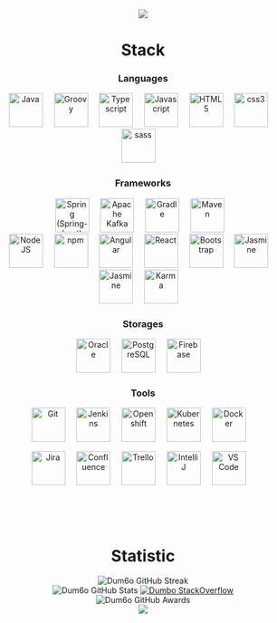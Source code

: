 <!-- HEADER -->
<div align="center" width="100">
  <img src="https://capsule-render.vercel.app/api?color=0:1408d0,50:0860d0,100:08c4d0&height=250&section=header&text=Edvardas%20Jusius%20(Dum6o)&fontSize=30&type=waving&fontColor=fefefe&&animation=fadeIn" />
</div>

<!-- LANGUAGES -->
<div align="center" width="100">
  <h1>Stack</h1>
  
  <h3>Languages</h3>
  <img src="https://cdn.jsdelivr.net/gh/devicons/devicon@latest/icons/java/java-original-wordmark.svg" width="60px" alt="Java">&nbsp;&nbsp;&nbsp;&nbsp;
  <img src="https://cdn.jsdelivr.net/gh/devicons/devicon@latest/icons/groovy/groovy-original.svg" width="60px" alt="Groovy">&nbsp;&nbsp;&nbsp;&nbsp;
  <img src="https://cdn.jsdelivr.net/gh/devicons/devicon@latest/icons/typescript/typescript-original.svg" width="60px" alt="Typescript">&nbsp;&nbsp;&nbsp;&nbsp;
  <img src="https://cdn.jsdelivr.net/gh/devicons/devicon@latest/icons/javascript/javascript-original.svg" width="60px" alt="Javascript">&nbsp;&nbsp;&nbsp;&nbsp;
  <img src="https://cdn.jsdelivr.net/gh/devicons/devicon@latest/icons/html5/html5-original-wordmark.svg" width="60px" alt="HTML5">&nbsp;&nbsp;&nbsp;&nbsp;
  <img src="https://cdn.jsdelivr.net/gh/devicons/devicon@latest/icons/css3/css3-original-wordmark.svg" width="60px" alt="css3">&nbsp;&nbsp;&nbsp;&nbsp;
  <img src="https://cdn.jsdelivr.net/gh/devicons/devicon@latest/icons/sass/sass-original.svg" width="60px" alt="sass">&nbsp;&nbsp;&nbsp;&nbsp;
  
  <h3>Frameworks</h3>
  <img src="https://cdn.jsdelivr.net/gh/devicons/devicon@latest/icons/spring/spring-original-wordmark.svg" width="60px" alt="Spring (Spring-boot)">&nbsp;&nbsp;&nbsp;&nbsp;
  <img src="https://cdn.jsdelivr.net/gh/devicons/devicon@latest/icons/apachekafka/apachekafka-original-wordmark.svg" width="60px" alt="Apache Kafka">&nbsp;&nbsp;&nbsp;&nbsp;
  <img src="https://cdn.jsdelivr.net/gh/devicons/devicon@latest/icons/gradle/gradle-plain-wordmark.svg" width="60px" alt="Gradle">&nbsp;&nbsp;&nbsp;&nbsp;
  <img src="https://logodix.com/logo/699172.png" width="60px" alt="Maven">&nbsp;&nbsp;&nbsp;
  <br>
  <img src="https://cdn.jsdelivr.net/gh/devicons/devicon@latest/icons/nodejs/nodejs-original-wordmark.svg" width="60px" alt="NodeJS">&nbsp;&nbsp;&nbsp;&nbsp;
  <img src="https://cdn.jsdelivr.net/gh/devicons/devicon@latest/icons/npm/npm-original-wordmark.svg" width="60px" alt="npm">&nbsp;&nbsp;&nbsp;&nbsp;
  <img src="https://cdn.jsdelivr.net/gh/devicons/devicon@latest/icons/angularjs/angularjs-original.svg" width="60px" alt="Angular">&nbsp;&nbsp;&nbsp;&nbsp;
  <img src="https://cdn.jsdelivr.net/gh/devicons/devicon@latest/icons/react/react-original-wordmark.svg" width="60px" alt="React">&nbsp;&nbsp;&nbsp;&nbsp;
  <img src="https://cdn.jsdelivr.net/gh/devicons/devicon@latest/icons/bootstrap/bootstrap-plain-wordmark.svg" width="60px" alt="Bootstrap">&nbsp;&nbsp;&nbsp;&nbsp;
  <img src="https://cdn.jsdelivr.net/gh/devicons/devicon@latest/icons/jest/jest-plain.svg" width="60px" alt="Jasmine">&nbsp;&nbsp;&nbsp;&nbsp;
  <img src="https://cdn.jsdelivr.net/gh/devicons/devicon@latest/icons/jasmine/jasmine-plain-wordmark.svg" width="60px" alt="Jasmine">&nbsp;&nbsp;&nbsp;&nbsp;
  <img src="https://cdn.jsdelivr.net/gh/devicons/devicon@latest/icons/karma/karma-original.svg" width="60px" alt="Karma">&nbsp;&nbsp;&nbsp;&nbsp;
  
  <h3>Storages</h3>
  <img src="https://cdn.jsdelivr.net/gh/devicons/devicon@latest/icons/oracle/oracle-original.svg" width="60px" alt="Oracle">&nbsp;&nbsp;&nbsp;&nbsp;
  <img src="https://cdn.jsdelivr.net/gh/devicons/devicon@latest/icons/postgresql/postgresql-original-wordmark.svg" width="60px" alt="PostgreSQL">&nbsp;&nbsp;&nbsp;&nbsp;
  <img src="https://cdn.jsdelivr.net/gh/devicons/devicon@latest/icons/firebase/firebase-plain-wordmark.svg" width="60px" alt="Firebase">&nbsp;&nbsp;&nbsp;&nbsp;
  
  <h3>Tools</h3>
  <img src="https://cdn.jsdelivr.net/gh/devicons/devicon@latest/icons/github/github-original-wordmark.svg" width="60px" alt="Git">&nbsp;&nbsp;&nbsp;&nbsp;
  <img src="https://cdn.jsdelivr.net/gh/devicons/devicon@latest/icons/jenkins/jenkins-original.svg" width="60px" alt="Jenkins">&nbsp;&nbsp;&nbsp;&nbsp;
  <img src="https://static.wixstatic.com/media/778dda_9e3bec106a7f4c85b5526ddcf35226cf~mv2.png" width="60px" alt="Openshift">&nbsp;&nbsp;&nbsp;&nbsp;
  <img src="https://cdn.jsdelivr.net/gh/devicons/devicon@latest/icons/kubernetes/kubernetes-plain-wordmark.svg" width="60px" alt="Kubernetes">&nbsp;&nbsp;&nbsp;&nbsp;
  <img src="https://cdn.jsdelivr.net/gh/devicons/devicon@latest/icons/docker/docker-original-wordmark.svg" width="60px" alt="Docker">&nbsp;&nbsp;&nbsp;&nbsp;
  
<br>
  
  <img src="https://cdn.jsdelivr.net/gh/devicons/devicon@latest/icons/jira/jira-original-wordmark.svg" width="60px" alt="Jira">&nbsp;&nbsp;&nbsp;&nbsp;
  <img src="https://cdn.jsdelivr.net/gh/devicons/devicon@latest/icons/confluence/confluence-original-wordmark.svg" width="60px" alt="Confluence">&nbsp;&nbsp;&nbsp;&nbsp;
  <img src="https://cdn.jsdelivr.net/gh/devicons/devicon@latest/icons/trello/trello-plain-wordmark.svg" width="60px" alt="Trello">&nbsp;&nbsp;&nbsp;&nbsp;
  <img src="https://upload.wikimedia.org/wikipedia/commons/thumb/9/9c/IntelliJ_IDEA_Icon.svg/512px-IntelliJ_IDEA_Icon.svg.png" width="60px" alt="IntelliJ">&nbsp;&nbsp;&nbsp;&nbsp;
  <img src="https://cdn.jsdelivr.net/gh/devicons/devicon@latest/icons/vscode/vscode-original-wordmark.svg" width="60px" alt="VS Code">&nbsp;&nbsp;&nbsp;&nbsp;
  
  
  
  
</div>
<br><br><br>

<!-- STATS -->
<div align="center" width="100">
  <h1>Statistic</h1>
    <img src="https://github-readme-streak-stats.herokuapp.com?user=Dum6o&theme=tokyonight&hide_border=true&date_format=%5BY%20%5DM%20j&background=FFFFFF&currStreakNum=71A5FD&currStreakLabel=71A5FD&dates=61D9E1" alt="Dum6o GitHub Streak">
  <br>
  <img src="https://github-readme-stats.vercel.app/api?username=Dum6o&include_all_commits=true&count_private=true&show_icons=true&line_height=20&title_color=71A5FD&icon_color=71A5FD&text_color=71A5FD&bg_color=ffffff&hide=stars" alt="Dum6o GitHub Stats"> 
  
  <a href="https://stackoverflow.com/users/5272951/dumbo">
      <img src="https://stackoverflow-card.vercel.app/?userID=5272951&theme=stackoverflow-light" alt="Dumbo StackOverflow">
  </a>
  <br>
  <img src="https://github-profile-trophy.vercel.app/?username=Dum6o&margin-w=15&margin-h=15&no-bg=true&no-frame=true" alt="Dum6o GitHub Awards">



</div>

<!-- FOOTER -->
<div align="center" width="100">
  <img src="https://capsule-render.vercel.app/api?color=0:1408d0,50:0860d0,100:08c4d0&height=100&section=footer&fontSize=30&type=waving&fontColor=fefefe" />
</div>

<!--
USED:
1. Markdown: https://github.github.com/gfm/
2. Icons: https://github.com/devicons/devicon/tree/v2.14.0/icons
3. Header/Footer: https://github.com/kyechan99/capsule-render
4. GitHub streak: https://github-readme-streak-stats.herokuapp.com/demo/
5. GitHub trophy: https://github.com/ryo-ma/github-profile-trophy
6. Badges: https://shields.io
-->

